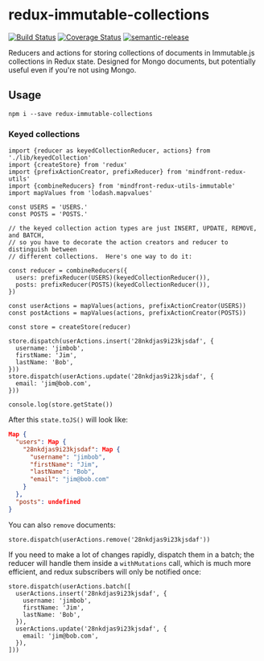 # redux-immutable-collections

[![Build Status](https://travis-ci.org/jcoreio/redux-immutable-collections.svg?branch=master)](https://travis-ci.org/jcoreio/redux-immutable-collections)
[![Coverage Status](https://coveralls.io/repos/github/jcoreio/redux-immutable-collections/badge.svg?branch=master)](https://coveralls.io/github/jcoreio/redux-immutable-collections?branch=master)
[![semantic-release](https://img.shields.io/badge/%20%20%F0%9F%93%A6%F0%9F%9A%80-semantic--release-e10079.svg)](https://github.com/semantic-release/semantic-release)

Reducers and actions for storing collections of documents in Immutable.js collections in Redux state.
Designed for Mongo documents, but potentially useful even if you're not using Mongo.

## Usage

```
npm i --save redux-immutable-collections
```

### Keyed collections

```es6
import {reducer as keyedCollectionReducer, actions} from './lib/keyedCollection'
import {createStore} from 'redux'
import {prefixActionCreator, prefixReducer} from 'mindfront-redux-utils'
import {combineReducers} from 'mindfront-redux-utils-immutable'
import mapValues from 'lodash.mapvalues'

const USERS = 'USERS.'
const POSTS = 'POSTS.'

// the keyed collection action types are just INSERT, UPDATE, REMOVE, and BATCH,
// so you have to decorate the action creators and reducer to distinguish between
// different collections.  Here's one way to do it:

const reducer = combineReducers({
  users: prefixReducer(USERS)(keyedCollectionReducer()),
  posts: prefixReducer(POSTS)(keyedCollectionReducer()),
})

const userActions = mapValues(actions, prefixActionCreator(USERS))
const postActions = mapValues(actions, prefixActionCreator(POSTS))

const store = createStore(reducer)

store.dispatch(userActions.insert('28nkdjas9i23kjsdaf', {
  username: 'jimbob',
  firstName: 'Jim',
  lastName: 'Bob',
}))
store.dispatch(userActions.update('28nkdjas9i23kjsdaf', {
  email: 'jim@bob.com',
}))

console.log(store.getState())
```

After this `state.toJS()` will look like:
```json
Map {
  "users": Map {
    "28nkdjas9i23kjsdaf": Map {
      "username": "jimbob",
      "firstName": "Jim",
      "lastName": "Bob",
      "email": "jim@bob.com"
    }
  },
  "posts": undefined
}
```

You can also `remove` documents:
```es6
store.dispatch(userActions.remove('28nkdjas9i23kjsdaf'))
```

If you need to make a lot of changes rapidly, dispatch them in a batch; the reducer will handle them inside a
`withMutations` call, which is much more efficient, and redux subscribers will only be notified once:
```es6
store.dispatch(userActions.batch([
  userActions.insert('28nkdjas9i23kjsdaf', {
    username: 'jimbob',
    firstName: 'Jim',
    lastName: 'Bob',
  }),
  userActions.update('28nkdjas9i23kjsdaf', {
    email: 'jim@bob.com',
  }),
]))
```

